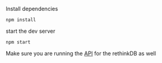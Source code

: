 Install dependencies

`npm install`

start the dev server

`npm start`

Make sure you are running the [API](https://github.com/cjessett/todo-api) for the rethinkDB as well
